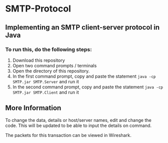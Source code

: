 # SMTP-Protocol
## Implementing an SMTP client-server protocol in Java
### To run this, do the following steps:

  1. Download this repository
  2. Open two command prompts / terminals
  3. Open the directory of this repository. 
  4. In the first command prompt, copy and paste the statement `java -cp SMTP.jar SMTP.Server` and run it
  5. In the second command prompt, copy and paste the statement `java -cp SMTP.jar SMTP.Client` and run it
 
 

## More Information
   To change the data, details or host/server names, edit and change the code. This will be updated to be able to input the details on command.
   
   The packets for this transaction can be viewed in Wireshark.
